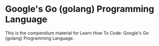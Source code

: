 # Google's Go (golang) Programming Language

This is the compendium material for Learn How To Code: Google's Go (golang) Programming Language.
